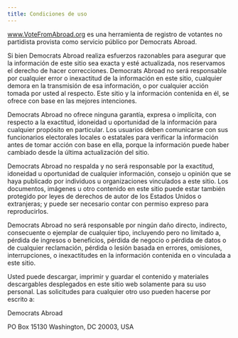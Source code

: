```yaml
---
title: Condiciones de uso
---
```

www.VoteFromAbroad.org es una herramienta de registro de votantes no partidista provista como servicio público por Democrats Abroad.

Si bien Democrats Abroad realiza esfuerzos razonables para asegurar que la información de este sitio sea exacta y esté actualizada, nos reservamos el derecho de hacer correcciones. Democrats Abroad no será responsable por cualquier error o inexactitud de la información en este sitio, cualquier demora en la transmisión de esa información, o por cualquier acción tomada por usted al respecto. Este sitio y la información contenida en él, se ofrece con base en las mejores intenciones.

Democrats Abroad no ofrece ninguna garantía, expresa o implícita, con respecto a la exactitud, idoneidad u oportunidad de la información para cualquier propósito en particular. Los usuarios deben comunicarse con sus funcionarios electorales locales o estatales para verificar la información antes de tomar acción con base en ella, porque la información puede haber cambiado desde la última actualización del sitio.

Democrats Abroad no respalda y no será responsable por la exactitud, idoneidad u oportunidad de cualquier información, consejo u opinión que se haya publicado por individuos u organizaciones vinculados a este sitio. Los documentos, imágenes u otro contenido en este sitio puede estar también protegido por leyes de derechos de autor de los Estados Unidos o extranjeras; y puede ser necesario contar con permiso expreso para reproducirlos.

Democrats Abroad no será responsable por ningún daño directo, indirecto, consecuente o ejemplar de cualquier tipo, incluyendo pero no limitado a, pérdida de ingresos o beneficios, pérdida de negocio o pérdida de datos o de cualquier reclamación, pérdida o lesión basada en errores, omisiones, interrupciones, o inexactitudes en la información contenida en o vinculada a este sitio.

Usted puede descargar, imprimir y guardar el contenido y materiales descargables desplegados en este sitio web solamente para su uso personal. Las solicitudes para cualquier otro uso pueden hacerse por escrito a:

Democrats Abroad

PO Box 15130 Washington, DC 20003, USA